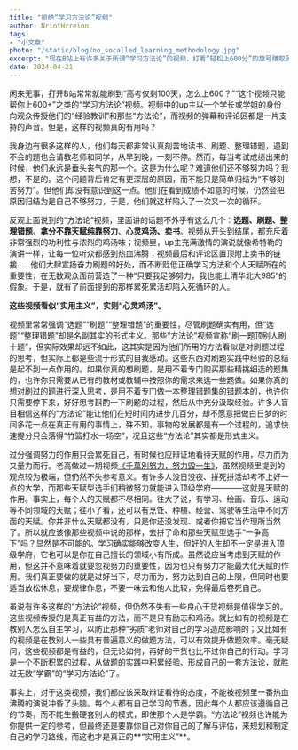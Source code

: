 ```yaml
---
title: "拒绝“学习方法论”视频"
author: NriotHrreion
tags:
- "小文章"
photo: "/static/blog/no_socalled_learning_methodology.jpg"
excerpt: "现在B站上有许多关于所谓“学习方法论”的视频，打着“轻松上600分”的旗号赚取源源不断的流量，然而这些视频的最大的实际作用可能只是让你热血沸腾"
date: 2024-04-21
---
```


闲来无事，打开B站常常就能刷到“高考仅剩100天，怎么上600？”“这个视频只能帮你上600+”之类的“学习方法论”视频。视频中的up主以一个学长或学姐的身份向观众传授他们的“经验教训”和那些“方法论”，而视频的弹幕和评论区都是一片支持的声音。但是，这样的视频真的有用吗？

我身边有很多这样的人，他们每天都非常认真刻苦地读书、刷题、整理错题，遇到不会的题也会请教老师和同学，从早到晚，一刻不停。然而，每当考试成绩出来的时候，他们永远是垂头丧气的那一个。这是为什么呢？难道他们还不够努力吗？我想，不是的。这个问题背后肯定有更深层的原因，而不能只是简单归结为“不够刻苦努力”。但他们却没有意识到这一点。他们在看到成绩不如意的时候，仍然会把原因归结为是自己不够努力，于是，他们就这样陷入了一次又一次的循环。

反观上面说到的“方法论”视频，里面讲的话题不外乎有这么几个：**选题、刷题、整理错题**、**拿分不靠天赋纯靠努力**、**心灵鸡汤、卖书**。视频从开头到结尾，都充斥着非常强烈的功利性与浓烈的鸡汤味；视频里，up主充满激情的演说就像希特勒的演讲一样，让每一位听众都感到热血沸腾；视频最后和评论区置顶附上卖书的链接......他们大肆宣扬奋力刷题的好处，而不断贬低正确学习方法和个人天赋所在的重要性，在无数观众面前营造了一种“只要我足够努力，我也能上清华北大985”的假象。于是，就有了前面提到的那样累死累活却陷入死循环的人。

**这些视频看似“实用主义”，实则“心灵鸡汤”。**

视频里常常强调“选题”“刷题”“整理错题”的重要性，尽管刷题确实有用，但“选题”“整理错题”却是名副其实的形式主义。那些“方法论”视频宣称“刷一题顶别人刷十题”，但实际效果却远不如此，这其实是因为他们所用的方法看似是对刷题过程的思考，但实际上都是些流于形式的自我感动。这些东西对刷题实践中经验的总结是起不到一点作用的。如果你真的想刷题，是用不着专门购买那些精挑细选的题集的，也许你只需要从已有的教材或教辅中按照你的需求来选一些题做。如果你真的想对刷过的题进行深入思考，是用不着专门做一本整理错题集的错题本的，也许你只需要停下来，好好思考斟酌一下刷题的过程，然后从中充分汲取经验。许多人盲目相信这样的“方法论”能让他们在短时间内进步几百分，却不愿意把做白日梦的时间多花一点在真正有用的事情上，殊不知，事物的发展都是有一个过程的，追求快速提分只会落得“竹篮打水一场空”，况且这些“方法论”其实都是形式主义。

过分强调努力的作用只会累死自己，有时候也应辩证地看待天赋的作用，尽力而为又量力而行。老高做过一期视频[《千萬別努力，努力毀一生》](https://bilibili.com/video/BV1mc41147rz)，虽然视频里提到的观点较为极端，但仍然不失参考意义。有许多人没日没夜、拼死拼活却考不上好一点的大学，而那些天赋型选手们稍微努力就能进入顶级学府————这就是天赋的作用。事实上，每个人的天赋都不尽相同。往大了说，有学习、绘画、音乐、运动等不同领域的天赋；往小了看，还可以有烹饪、种植、经营、驾驶等生活中不同方面的天赋。你并非什么天赋都没有，只是你还没发现、或者你把它当作理所当然了。所以就应该像那些视频中说的那样，去拼了命和那些天赋型选手“一争高下”吗？显然是不可能的。学习确实能够改变人生，但好的人生却不一定是进入顶级学府，它也可以是你在自己擅长的领域小有所成。虽然说应当考虑到天赋的作用，但这并不意味着就要忽视努力的重要性，因为也只有努力才能最大化天赋的作用。我们真正要做的就是过好当下，尽力而为，努力达到自己的上限，但同时也要适当放松休息，要规律作息，不要一味去和他人比较，免得最后卷死自己。

虽说有许多这样的“方法论”视频，但仍然不失有一些良心干货视频是值得学习的。这些视频传授的是真正有益的方法，而不是只有励志和鸡汤。就比如有的视频是在教别人怎么自主学习，以防止那种“劣质”老师对自己的学习造成影响的；又比如有的视频是在教别人一些具有普遍意义的做题方法，可以有效提升做题效率。毫无疑问，这些视频都是有益的，但无论如何，再好的干货也比不过你自己的行动。学习是一个不断积累的过程，从做题的实践中积累经验、形成自己的一套方法论，就胜过无数“学霸”的“学习方法论”了。

事实上，对于这类视频，我们都应该采取辩证看待的态度，不能被视频里一番热血沸腾的演说冲昏了头脑。每个人都有自己学习的节奏，因此每个人都应该遵循自己的节奏，而不能生搬硬套别人的模式，即使那个人是学霸。“方法论”视频也许能为你提供一定的参考，但最终还是要靠你自己对你自己的了解与评估，来规划和制定自己的学习路线，而这也才是真正的**“实用主义”**。
